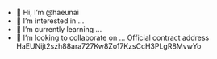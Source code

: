 - 👋 Hi, I’m @haeunai
- 👀 I’m interested in ...
- 🌱 I’m currently learning ...
- 💞️ I’m looking to collaborate on ...
  Official contract address HaEUNijt2szh88ara727Kw8Zo17KzsCcH3PLgR8MvwYo

<!---
haeunai/haeunai is a ✨ special ✨ repository because its `README.md` (this file) appears on your GitHub profile.
You can click the Preview link to take a look at your changes.
--->
